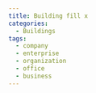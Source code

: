 ```yaml
---
title: Building fill x
categories:
  - Buildings
tags:
  - company
  - enterprise
  - organization
  - office
  - business
---
```

